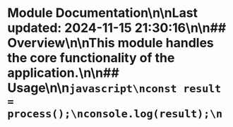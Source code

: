 # Module Documentation\n\nLast updated: 2024-11-15 21:30:16\n\n## Overview\n\nThis module handles the core functionality of the application.\n\n## Usage\n\n```javascript\nconst result = process();\nconsole.log(result);\n```

